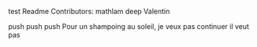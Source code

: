 test Readme
Contributors:
mathlam
deep
Valentin

push push push
Pour un shampoing au soleil,
je veux pas continuer
il veut pas
